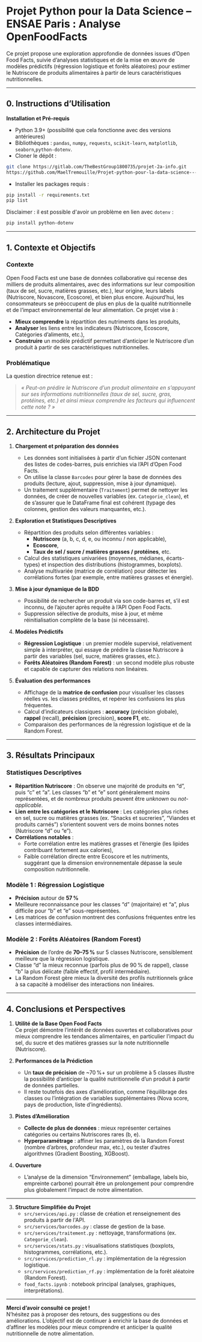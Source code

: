 # Projet Python pour la Data Science – ENSAE Paris : Analyse OpenFoodFacts

Ce projet propose une exploration approfondie de données issues d’Open Food Facts, suivie d’analyses statistiques et de la mise en œuvre de modèles prédictifs (régression logistique et forêts aléatoires) pour estimer le Nutriscore de produits alimentaires à partir de leurs caractéristiques nutritionnelles.

---
## 0. Instructions d’Utilisation 

**Installation et Pré-requis**  
   - Python 3.9+ (possibilité que cela fonctionne avec des versions antérieures)  
   - Bibliothèques : `pandas`, `numpy`, `requests`, `scikit-learn`, `matplotlib`, `seaborn`,`python-dotenv`.  
   - Cloner le dépôt :
```bash
git clone https://gitlab.com/TheBestGroup1800735/projet-2a-info.git
https://github.com/MaelTremouille/Projet-python-pour-la-data-science---ENSAE-Paris.git
```
   - Installer les packages requis :
```bash
pip install -r requirements.txt
pip list
```
Disclaimer : il est possible d'avoir un problème en lien avec `dotenv` :
```bash
pip install python-dotenv
```




---

## 1. Contexte et Objectifs

### Contexte
Open Food Facts est une base de données collaborative qui recense des milliers de produits alimentaires, avec des informations sur leur composition (taux de sel, sucre, matières grasses, etc.), leur origine, leurs labels (Nutriscore, Novascore, Ecoscore), et bien plus encore. Aujourd’hui, les consommateurs se préoccupent de plus en plus de la qualité nutritionnelle et de l’impact environnemental de leur alimentation. Ce projet vise à :

- **Mieux comprendre** la répartition des nutriments dans les produits,  
- **Analyser** les liens entre les indicateurs (Nutriscore, Ecoscore, Catégories d’aliments, etc.),  
- **Construire** un modèle prédictif permettant d’anticiper le Nutriscore d’un produit à partir de ses caractéristiques nutritionnelles.

### Problématique
La question directrice retenue est :  
> *« Peut-on prédire le Nutriscore d’un produit alimentaire en s’appuyant sur ses informations nutritionnelles (taux de sel, sucre, gras, protéines, etc.) et ainsi mieux comprendre les facteurs qui influencent cette note ? »*

---

## 2. Architecture du Projet

1. **Chargement et préparation des données**  
   - Les données sont initialisées à partir d’un fichier JSON contenant des listes de codes-barres, puis enrichies via l’API d’Open Food Facts.  
   - On utilise la classe `Barcodes` pour gérer la base de données des produits (lecture, ajout, suppression, mise à jour dynamique).  
   - Un traitement supplémentaire (`Traitement`) permet de nettoyer les données, de créer de nouvelles variables (ex. `Categorie_clean`), et de s’assurer que le DataFrame final est cohérent (typage des colonnes, gestion des valeurs manquantes, etc.).

2. **Exploration et Statistiques Descriptives**  
   - Répartition des produits selon différentes variables :  
     - **Nutriscore** (a, b, c, d, e, ou inconnu / non applicable),  
     - **Ecoscore**,  
     - **Taux de sel / sucre / matières grasses / protéines**, etc.  
   - Calcul des statistiques univariées (moyennes, médianes, écarts-types) et inspection des distributions (histogrammes, boxplots).  
   - Analyse multivariée (matrice de corrélation) pour détecter les corrélations fortes (par exemple, entre matières grasses et énergie).  

3. **Mise à jour dynamique de la BDD**  
   - Possibilité de rechercher un produit via son code-barres et, s’il est inconnu, de l’ajouter après requête à l’API Open Food Facts.  
   - Suppression sélective de produits, mise à jour, et même réinitialisation complète de la base (si nécessaire).  

4. **Modèles Prédictifs**  
   - **Régression Logistique** : un premier modèle supervisé, relativement simple à interpréter, qui essaye de prédire la classe Nutriscore à partir des variables (sel, sucre, matières grasses, etc.).  
   - **Forêts Aléatoires (Random Forest)** : un second modèle plus robuste et capable de capturer des relations non linéaires.  

5. **Évaluation des performances**  
   - Affichage de la **matrice de confusion** pour visualiser les classes réelles vs. les classes prédites, et repérer les confusions les plus fréquentes.  
   - Calcul d’indicateurs classiques : **accuracy** (précision globale), **rappel** (recall), **précision** (precision), **score F1**, etc.  
   - Comparaison des performances de la régression logistique et de la Random Forest.  

---

## 3. Résultats Principaux

### Statistiques Descriptives
- **Répartition Nutriscore** : On observe une majorité de produits en “d”, puis “c” et “a”. Les classes “b” et “e” sont généralement moins représentées, et de nombreux produits peuvent être *unknown* ou *not-applicable*.  
- **Lien entre les catégories et le Nutriscore** : Les catégories plus riches en sel, sucre ou matières grasses (ex. “Snacks et sucreries”, “Viandes et produits carnés”) s’orientent souvent vers de moins bonnes notes (Nutriscore “d” ou “e”).  
- **Corrélations notables** :  
  - Forte corrélation entre les matières grasses et l’énergie (les lipides contribuant fortement aux calories),  
  - Faible corrélation directe entre Ecoscore et les nutriments, suggérant que la dimension environnementale dépasse la seule composition nutritionnelle.

### Modèle 1 : Régression Logistique
- **Précision** autour de **57 %** 
- Meilleure reconnaissance pour les classes “d” (majoritaire) et “a”, plus difficile pour “b” et “e” sous-représentées.  
- Les matrices de confusion montrent des confusions fréquentes entre les classes intermédiaires.

### Modèle 2 : Forêts Aléatoires (Random Forest)
- **Précision** de l’ordre de **70–75 %** sur 5 classes Nutriscore, sensiblement meilleure que la régression logistique.  
- Classe “d” la mieux reconnue (parfois plus de 90 % de rappel), classe “b” la plus délicate (faible effectif, profil intermédiaire).  
- La Random Forest gère mieux la diversité des profils nutritionnels grâce à sa capacité à modéliser des interactions non linéaires.

---

## 4. Conclusions et Perspectives

1. **Utilité de la Base Open Food Facts**  
   Ce projet démontre l’intérêt de données ouvertes et collaboratives pour mieux comprendre les tendances alimentaires, en particulier l’impact du sel, du sucre et des matières grasses sur la note nutritionnelle (Nutriscore).

2. **Performances de la Prédiction**  
   - Un **taux de précision** de ~70 %+ sur un problème à 5 classes illustre la possibilité d’anticiper la qualité nutritionnelle d’un produit à partir de données partielles.  
   - Il reste toutefois des axes d’amélioration, comme l’équilibrage des classes ou l’intégration de variables supplémentaires (Nova score, pays de production, liste d’ingrédients).

3. **Pistes d’Amélioration**  
   - **Collecte de plus de données** : mieux représenter certaines catégories ou certains Nutriscores rares (b, e).  
   - **Hyperparamétrage** : affiner les paramètres de la Random Forest (nombre d’arbres, profondeur max, etc.), ou tester d’autres algorithmes (Gradient Boosting, XGBoost).

4. **Ouverture** 
   - L’analyse de la dimension “Environnement” (emballage, labels bio, empreinte carbone) pourrait être un prolongement pour comprendre plus globalement l’impact de notre alimentation.

---


3. **Structure Simplifiée du Projet**  
   - `src/services/api.py` : classe de création et renseignement des produits à partir de l'API.
   - `src/services/barcodes.py` : classe de gestion de la base.  
   - `src/services/traitement.py` : nettoyage, transformations (ex. `Categorie_clean`).  
   - `src/services/stats.py` : visualisations statistiques (boxplots, histogrammes, corrélations, etc.).  
   - `src/services/prediction_rl.py` : implémentation de la régression logistique.  
   - `src/services/prediction_rf.py` : implémentation de la forêt aléatoire (Random Forest).  
   - `food_facts.ipynb` : notebook principal (analyses, graphiques, interprétations).

---

**Merci d’avoir consulté ce projet !**  
N’hésitez pas à proposer des retours, des suggestions ou des améliorations. L’objectif est de continuer à enrichir la base de données et d’affiner les modèles pour mieux comprendre et anticiper la qualité nutritionnelle de notre alimentation.
